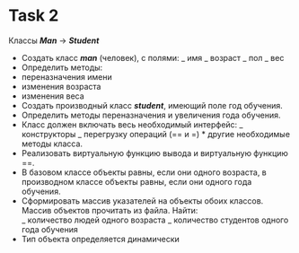 # Task 2

Классы **_Man_** -> **_Student_**

* Создать класс **_man_** (человек), с полями: _ имя _ возраст _ пол _ вес
* Определить методы:
* переназначения имени
* изменения возраста
* изменения веса
* Создать производный класс **_student_**, имеющий поле год обучения.
* Определить методы переназначения и увеличения года обучения.
* Класс должен включать весь необходимый интерфейс: _ конструкторы _ перегрузку
  операций (== и =) \* другие необходимые методы класса.
* Реализовать виртуальную функцию вывода и виртуальную функцию ==.
* В базовом классе объекты равны, если они одного возраста, в производном классе
  объекты равны, если они одного года обучения.
* Сформировать массив указателей на объекты обоих классов. Массив объектов
  прочитать из файла. Найти:\
   _ количество людей одного возраста _ количество студентов одного года
  обучения
* Тип объекта определяется динамически
